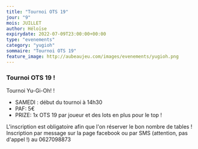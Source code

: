 ```yaml
---
title: "Tournoi OTS 19"
jour: "9"
mois: JUILLET
author: Héloïse
expirydate: 2022-07-09T23:00:00+00:00
type: "evenements"
category: "yugioh"
sommaire: "Tournoi OTS 19"
feature_image: http://aubeaujeu.com/images/evenements/yugioh.png
---
```

### Tournoi OTS 19 !

Tournoi Yu-Gi-Oh! !

- SAMEDI :  début du tournoi à 14h30
- PAF: 5€
- PRIZE: 1x OTS 19 par joueur et des lots en plus pour le top !

L'inscription est obligatoire afin que l'on réserver le bon nombre de tables !
Inscription par message sur la page facebook ou par SMS (attention, pas d'appel !) au 0627098873
